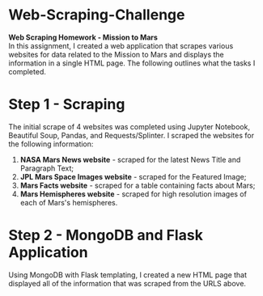 # Web-Scraping-Challenge
**Web Scraping Homework - Mission to Mars**  
In this assignment, I created a web application that scrapes various websites for data related to the Mission to Mars and displays the information in a single HTML page. The following outlines what the tasks I completed.  
# Step 1 - Scraping  
The initial scrape of 4 websites was completed using Jupyter Notebook, Beautiful Soup, Pandas, and Requests/Splinter. I scraped the websites for the following information:  
1. **NASA Mars News website** - scraped for the latest News Title and Paragraph Text;   
2. **JPL Mars Space Images website** - scraped for the Featured Image;  
3. **Mars Facts website** - scraped for a table containing facts about Mars;  
4. **Mars Hemispheres website** - scraped for high resolution images of each of Mars's hemispheres.  
# Step 2 - MongoDB and Flask Application  
Using MongoDB with Flask templating, I created a new HTML page that displayed all of the information that was scraped from the URLS above.


    